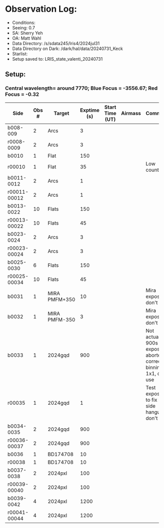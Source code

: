 # Observation Log:

* Conditions:
* Seeing: 0.7
* SA: Sherry Yeh
* OA: Matt Wahl
* Data Directory: /s/sdata245/lris4/2024jul31
* Data Directory on Dark: /dark/hal/data/20240731_Keck
* Starlist: 
* Setup saved to: LRIS_state_valenti_20240731

## Setup: 

    
### Central wavelength= around 7770; Blue Focus = -3556.67; Red Focus = -0.32

| Side | Obs #     | Target    | Exptime (s) | Start Time (UT) | Airmass | Comments                                                   |
|------|-----------|-----------|-------------|-----------------|---------|------------------------------------------------------------|
|b008-009|2|Arcs        |3| |||
|r0008-0009|2|Arcs        |3| |||
|b0010|1|Flat        |150| |||
|r00010|1|Flat        |35| ||Low counts|
|b0011-0012|2|Arcs        |1| |||
|r00011-00012|2|Arcs        |1| |||
|b0013-0022|10|Flats        |150| |||
|r00013-00022|10|Flats        |45| |||
|b0023-0024|2|Arcs        |3| |||
|r00023-00024|2|Arcs        |3| |||
|b0025-0030|6|Flats        |150| |||
|r00025-00034|10|Flats        |45| |||
|b0031|1|MIRA PMFM+350       |10| ||Mira exposure, don't use|
|b0032|1|MIRA PMFM-350       |3| ||Mira exposure, don't use|
|b0033|1|2024gqd        |900| ||Not actually 900s exposures, aborted to correct binning to 1x1, don't use|
|r00035|1|2024gqd        |1| ||Test exposure to fix blue side hangup, don't use|
|b0034-0035|2|2024gqd        |900| ||| Trace of SN seems to be a bit faint
|r00036-00037|2|2024gqd        |900| |||
|b0036|1|BD174708       |10| |||
|r00038|1|BD174708       |10| |||
|b0037-0038|2|2024pxl        |100| |||
|r00039-00040|2|2024pxl        |100| |||
|b0039-0042|4|2024pxl        |1200| |||
|r00041-00044|4|2024pxl        |1200| |||
